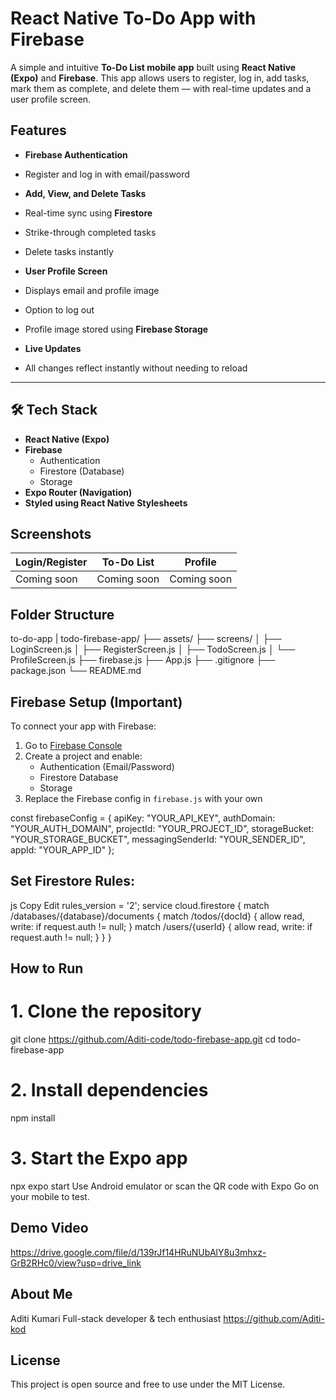 #  React Native To-Do App with Firebase

A simple and intuitive **To-Do List mobile app** built using **React Native (Expo)** and **Firebase**. This app allows users to register, log in, add tasks, mark them as complete, and delete them — with real-time updates and a user profile screen.


##  Features

-  **Firebase Authentication**
  - Register and log in with email/password

-  **Add, View, and Delete Tasks**
  - Real-time sync using **Firestore**
  - Strike-through completed tasks
  - Delete tasks instantly

-  **User Profile Screen**
  - Displays email and profile image
  - Option to log out
  - Profile image stored using **Firebase Storage**

-  **Live Updates**
  - All changes reflect instantly without needing to reload

---

## 🛠 Tech Stack

- **React Native (Expo)**
- **Firebase**
  - Authentication
  - Firestore (Database)
  - Storage
- **Expo Router (Navigation)**
- **Styled using React Native Stylesheets**


##  Screenshots

| Login/Register | To-Do List | Profile |
|----------------|------------|---------|
|  Coming soon |  Coming soon |  Coming soon |


##  Folder Structure

to-do-app
|
todo-firebase-app/
├── assets/
├── screens/
│ ├── LoginScreen.js
│ ├── RegisterScreen.js
│ ├── TodoScreen.js
│ └── ProfileScreen.js
├── firebase.js
├── App.js
├── .gitignore
├── package.json
└── README.md


##  Firebase Setup (Important)

To connect your app with Firebase:

1. Go to [Firebase Console](https://console.firebase.google.com/)
2. Create a project and enable:
   - Authentication (Email/Password)
   - Firestore Database
   - Storage
3. Replace the Firebase config in `firebase.js` with your own

const firebaseConfig = {
  apiKey: "YOUR_API_KEY",
  authDomain: "YOUR_AUTH_DOMAIN",
  projectId: "YOUR_PROJECT_ID",
  storageBucket: "YOUR_STORAGE_BUCKET",
  messagingSenderId: "YOUR_SENDER_ID",
  appId: "YOUR_APP_ID"
};


## Set Firestore Rules:

js
Copy
Edit
rules_version = '2';
service cloud.firestore {
  match /databases/{database}/documents {
    match /todos/{docId} {
      allow read, write: if request.auth != null;
    }
    match /users/{userId} {
      allow read, write: if request.auth != null;
    }
  }
}

##  How to Run

# 1. Clone the repository
git clone https://github.com/Aditi-code/todo-firebase-app.git
cd todo-firebase-app

# 2. Install dependencies
npm install

# 3. Start the Expo app
npx expo start
Use Android emulator or scan the QR code with Expo Go on your mobile to test.

##  Demo Video
https://drive.google.com/file/d/139rJf14HRuNUbAlY8u3mhxz-GrB2RHc0/view?usp=drive_link

##  About Me
Aditi Kumari
Full-stack developer & tech enthusiast 
https://github.com/Aditi-kod

## License
This project is open source and free to use under the MIT License.







